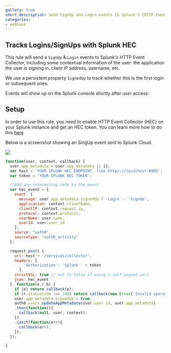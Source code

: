 ```yaml
---
gallery: true
short_description: Send SignUp and Login events to Splunk's [HTTP Event Collector] (http://dev.splunk.com/view/event-collector/SP-CAAAE7F), including some contextual information of the user
categories:
- webhook
---
```

## Tracks Logins/SignUps with Splunk HEC

This rule will send a `SignUp` & `Login` events to Splunk's HTTP Event Collector, including some contextual information of the user: the application the user is signing in, client IP address, username, etc.

We use a persistent property `SignedUp` to track whether this is the first login or subsequent ones.

Events will show up on the Splunk console shortly after user access:

## Setup

In order to use this rule, you need to enable HTTP Event Collector (HEC) on your Splunk instance and get an HEC token. You can learn more how to do this [here](http://dev.splunk.com/view/event-collector/SP-CAAAE7F) 

Below is a screenshot showing an SingUp event sent to Splunk Cloud.

![](https://cdn.auth0.com/website/rules/splunk-hec-rule.png)

```js
function(user, context, callback) {
  user.app_metadata = user.app_metadata || {};
  var host = 'YOUR SPLUNK HEC ENDPOINT, like https://localhost:8088';
  var token = 'YOUR SPLUNK HEC TOKEN';

  //Add any interesting info to the event
  var hec_event = {
    event: {
      message: user.app_metadata.signedUp ? 'Login' : 'SignUp',
      application: context.clientName,
      clientIP: context.request.ip,
      protocol: context.protocol,
      userName: user.name,
      userId: user.user_id
    },
    source: "auth0",
    sourcetype: "auth0_activity"
  };

  request.post( {
    url: host + '/services/collector',
    headers: {
        'Authorization': 'Splunk ' + token
      },
    strictSSL: true // set to false if using a self-signed cert
    json: hec_event
  }, function(e,r,b) {
    if (e) return callback(e);
    if (r.statusCode !== 200) return callback(new Error('Invalid operation'));
    user.app_metadata.signedUp = true; 
    auth0.users.updateAppMetadata(user.user_id, user.app_metadata)
    .then(function(){
      callback(null, user, context);
    })
    .catch(function(err){
      callback(err);
    });
  });

}
```
